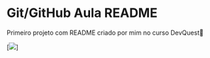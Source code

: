 # Git/GitHub Aula README

Primeiro projeto com README criado por mim no curso DevQuest🚀

[<img src="./site.gif">]
